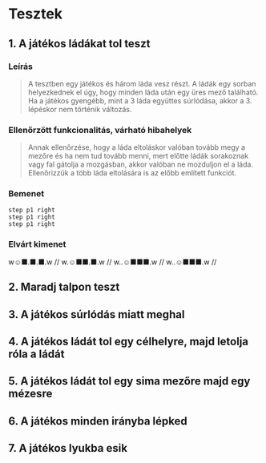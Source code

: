 # Tesztek 
## 1. A játékos ládákat tol teszt
### Leírás
> A tesztben egy játékos és három láda vesz részt. A ládák egy sorban helyezkednek el úgy, hogy minden láda után egy üres mező található.  Ha a játékos gyengébb, mint a 3 láda együttes súrlódása, akkor a 3. lépéskor nem történik változás.
### Ellenőrzött funkcionalitás, várható hibahelyek	
> Annak ellenőrzése, hogy a láda eltoláskor valóban tovább megy a mezőre és ha nem tud tovább menni, mert előtte ládák sorakoznak vagy fal gátolja a mozgásban, akkor valóban ne mozduljon el a láda. Ellenőrizzük a több láda eltolására is az előbb említett funkciót.
### Bemenet	
	step p1 right
	step p1 right
	step p1 right
### Elvárt kimenet
w☺■.■.■.w //
w.☺■■.■.w //
w..☺■■■.w //
w..☺■■■.w //


## 2. Maradj talpon teszt

## 3. A játékos súrlódás miatt meghal

## 4. A játékos ládát tol egy célhelyre, majd letolja róla a ládát

## 5. A játékos ládát tol egy sima mezőre majd egy mézesre

## 6. A játékos minden irányba lépked

## 7. A játékos lyukba esik
